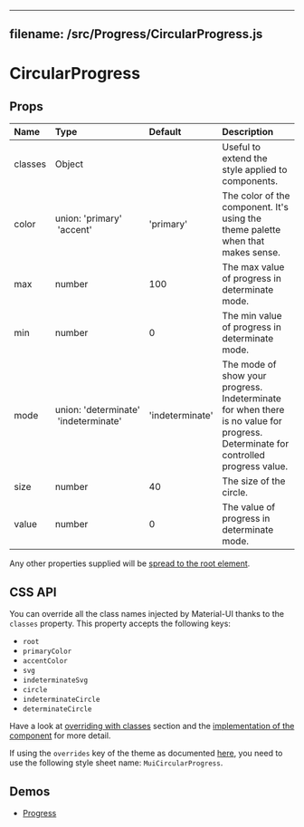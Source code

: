 <!--- This documentation is automatically generated, do not try to edit it. -->

---
filename: /src/Progress/CircularProgress.js
---

# CircularProgress



## Props

| Name | Type | Default | Description |
|:-----|:-----|:--------|:------------|
| classes | Object |  | Useful to extend the style applied to components. |
| color | union:&nbsp;'primary'<br>&nbsp;'accent'<br> | 'primary' | The color of the component. It's using the theme palette when that makes sense. |
| max | number | 100 | The max value of progress in determinate mode. |
| min | number | 0 | The min value of progress in determinate mode. |
| mode | union:&nbsp;'determinate'<br>&nbsp;'indeterminate'<br> | 'indeterminate' | The mode of show your progress. Indeterminate for when there is no value for progress. Determinate for controlled progress value. |
| size | number | 40 | The size of the circle. |
| value | number | 0 | The value of progress in determinate mode. |

Any other properties supplied will be [spread to the root element](/customization/api#spread).

## CSS API

You can override all the class names injected by Material-UI thanks to the `classes` property.
This property accepts the following keys:
- `root`
- `primaryColor`
- `accentColor`
- `svg`
- `indeterminateSvg`
- `circle`
- `indeterminateCircle`
- `determinateCircle`

Have a look at [overriding with classes](/customization/overrides#overriding-with-classes) section
and the [implementation of the component](https://github.com/callemall/material-ui/tree/v1-beta/src/Progress/CircularProgress.js)
for more detail.

If using the `overrides` key of the theme as documented
[here](/customization/themes#customizing-all-instances-of-a-component-type),
you need to use the following style sheet name: `MuiCircularProgress`.

## Demos

- [Progress](/demos/progress)


